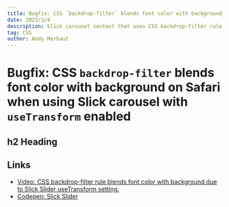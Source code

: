 ```yaml
---
title: Bugfix: CSS `backdrop-filter` blends font color with background on Safari when using Slick carousel with `useTransform` enabled
date: 2022/3/4
description: Slick carousel content that uses CSS backdrop-filter rule blends font color with background due to Slick's useTransform setting.
tag: CSS
author: Andy Merhaut
---
```


# Bugfix: CSS `backdrop-filter` blends font color with background on Safari when using Slick carousel with `useTransform` enabled

## h2 Heading



## Links

- [Video: CSS backdrop-filter rule blends font color with background due to Slick Slider useTransform setting.](https://youtu.be/nxa6PbdOz3Q)
- [Codepen: Slick Slider](https://codepen.io/tagr/pen/GROwYMK)